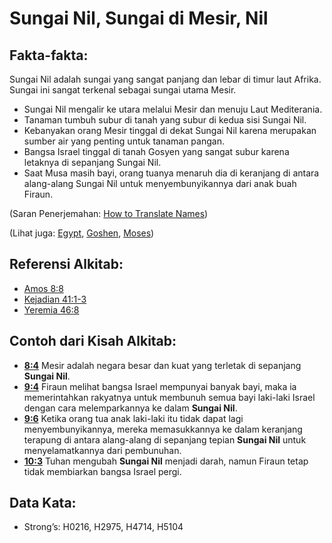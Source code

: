 # Sungai Nil, Sungai di Mesir, Nil

## Fakta-fakta:

Sungai Nil adalah sungai yang sangat panjang dan lebar di timur laut Afrika. Sungai ini sangat terkenal sebagai sungai utama Mesir.

* Sungai Nil mengalir ke utara melalui Mesir dan menuju Laut Mediterania.
* Tanaman tumbuh subur di tanah yang subur di kedua sisi Sungai Nil.
* Kebanyakan orang Mesir tinggal di dekat Sungai Nil karena merupakan sumber air yang penting untuk tanaman pangan.
* Bangsa Israel tinggal di tanah Gosyen yang sangat subur karena letaknya di sepanjang Sungai Nil.
* Saat Musa masih bayi, orang tuanya menaruh dia di keranjang di antara alang-alang Sungai Nil untuk menyembunyikannya dari anak buah Firaun.

(Saran Penerjemahan: [How to Translate Names](rc://en/ta/man/translate/translate-names))

(Lihat juga: [Egypt](../names/egypt.md), [Goshen](../names/goshen.md), [Moses](../names/moses.md))

## Referensi Alkitab:

* [Amos 8:8](rc://en/tn/help/amo/08/08)
* [Kejadian 41:1-3](rc://en/tn/help/gen/41/01)
* [Yeremia 46:8](rc://en/tn/help/jer/46/08)

## Contoh dari Kisah Alkitab:

* __[8:4](rc://en/tn/help/obs/08/04)__ Mesir adalah negara besar dan kuat yang terletak di sepanjang __Sungai Nil__.
* __[9:4](rc://en/tn/help/obs/09/04)__ Firaun melihat bangsa Israel mempunyai banyak bayi, maka ia memerintahkan rakyatnya untuk membunuh semua bayi laki-laki Israel dengan cara melemparkannya ke dalam __Sungai Nil__.
* __[9:6](rc://en/tn/help/obs/09/06)__ Ketika orang tua anak laki-laki itu tidak dapat lagi menyembunyikannya, mereka memasukkannya ke dalam keranjang terapung di antara alang-alang di sepanjang tepian __Sungai Nil__ untuk menyelamatkannya dari pembunuhan.
* __[10:3](rc://en/tn/help/obs/10/03)__ Tuhan mengubah __Sungai Nil__ menjadi darah, namun Firaun tetap tidak membiarkan bangsa Israel pergi.

## Data Kata:

* Strong’s: H0216, H2975, H4714, H5104
